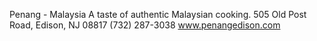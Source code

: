 Penang - Malaysia
A taste of authentic Malaysian cooking.
505 Old Post Road, Edison, NJ 08817
(732) 287-3038
www.penangedison.com
